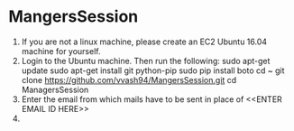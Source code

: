 # MangersSession

1. If you are not a linux machine, please create an EC2 Ubuntu 16.04 machine for yourself.
2. Login to the Ubuntu machine. Then run the following:
   sudo apt-get update
   sudo apt-get install git python-pip
   sudo pip install boto
   cd ~
   git clone https://github.com/vvash94/MangersSession.git
   cd ManagersSession
3. Enter the email from which mails have to be sent in place of \<\<ENTER EMAIL ID HERE>>
4.
